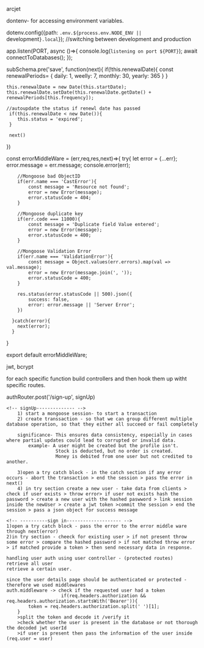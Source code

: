 arcjet

dontenv- for accessing environment variables.

dotenv.config({path: `.env.${process.env.NODE_ENV || `development`}.local`}); //switching between development and production 

<!-- --Connecting Databases--- -->
app.listen(PORT, async ()=>{
    console.log(`listening on port ${PORT}`);
    await connectToDatabases();
});
<!-- ---- -->


<!-- for running a function in database schema before the document is saved- (Schema.pre(method, function)) --> 
subSchema.pre('save', function(next){
    if(!this.renewalDate){
        const renewalPeriods= {
            daily: 1,
            weelly: 7,
            monthly: 30,
            yearly: 365
        }
    }

    this.renewalDate = new Date(this.startDate);
    this.renewalDate.setDate(this.renewalDate.getDate() + renewalPeriods[this.frequency]); 

    //autoupdate the status if renewl date has passed
     if(this.renewalDate < new Date()){
        this.status = 'expired';
     }

     next()
})
<!-- -------- -->


<!-- Erroor checking middleares -->

const errorMiddleWare = (err,req,res,next)=>{
      try{
        let error = {...err};
        error.message = err.message;
        console.error(err); 

        //Mongoose bad ObjectID
        if(err.name === 'CastError'){
            const message = 'Resource not found';
            error = new Error(message);
            error.statusCode = 404;
        }
        
        //Mongoose duplicate key
        if(err.code === 11000){
            const message = 'Duplicate field Value entered';
            error = new Error(message);
            error.statusCode = 400; 
        }

        //Mongoose Validation Error
        if(err.name === 'ValidationError'){
            const message = Object.values(err.errors).map(val => val.message);
            error = new Error(message.join(', '));
            error.statusCode = 400; 
        }

        res.status(error.statusCode || 500).json({
            success: false,
            error: error.message || 'Server Error';
        })

      }catch(error){
        next(error);
      }
}

export default errorMiddleWare;
    
<!-- -------------------------- -->


<!-- ----------AUTHENTICATION------------ -->
jwt, bcrypt

for each specific function build controllers and then hook them up witht specific routes.

authRouter.post('/sign-up', signUp)

    <!-- signUp-------------- -->
        1) start a mongoose session- to start a transaction
        2) create transsaction - so that we can group different multiple database operation, so that they either all succeed or fail completely

        significance- This ensures data consistency, especially in cases where partial updates could lead to corrupted or invalid data.
            example- A user might be created but the profile isn't.
                      Stock is deducted, but no order is created.
                      Money is debited from one user but not credited to another.
        
        3)open a try catch block - in the catch section if any error occurs - abort the transaction > end the session > pass the error in next()
        4) in try section create a new user - take data from clients > check if user exists > throw error> if user not exists hash the password > create a new user with the hashed paswword > link session inside the newUser > create a jwt token >commit the session > end the session > pass a json object for success message

    <!-- ----------sign in-------------------- -->
    1)open a try catch block - pass the error to the error middle ware through next(error)
    2)in try section - cheeck for existing user > if not present throw some error > compare the hashed password > if not matched throw error  > if matched provide a token > then send necessary data in response.

<!-- --------------------------------- -->

<!-- -----------Authorization--------------- -->

    handling user auth using user controller - (protected routes)
    retrieve all user
    retrieve a certain user.

    since the user details page should be authenticated or protected - therefore we used middlewares
    auth.middleware -> check if the requested user had a token 
                        if(req.headers.authorization && req.headers.authorization.startsWith('Bearer')){
            token = req.headers.authorization.split(' ')[1];
        } 
        >split the token and decode it /verify it
        >check whether the user is present in the database or not thorough the decoded jwt userId
        >if user is present then pass the information of the user inside (req.user = user)

<!-- -------------------------------- -->